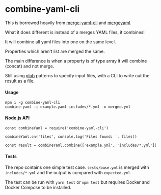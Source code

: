 # combine-yaml-cli

This is borrowed heavily from [merge-yaml-cli](https://github.com/brainsiq/merge-yaml-cli) and [mergeyaml](https://github.com/Khezen/mergeyaml).

What it does different is instead of a merges YAML files, it combines!

It will combine all yaml files into one on the same level.

Properties which aren't list are merged the same.

The main difference is when a property is of type array it will combine (concat) and not merge.

Still using [glob](https://www.npmjs.com/package/glob) patterns to specify input files, with a CLI to
write out the result as a file.

#### Usage

```shell
npm i -g combine-yaml-cli
combine-yaml -i example.yaml includes/*.yml -o merged.yml
```

#### Node.js API

```
const combineYaml = require('combine-yaml-cli')

combineYaml.on('files', console.log('Files found: ', files))

const result = combineYaml.combine(['example.yml', 'includes/*.yml'])
```

#### Tests

The repo contains one simple test case. `tests/base.yml` is merged with `includes/*.yml` and the output is compared with `expected.yml`.

The test can be run with `yarn test` or `npm test` but requires Docker and Docker Compose to be installed.
